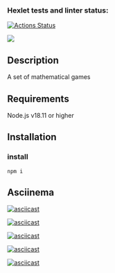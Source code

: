 ### Hexlet tests and linter status:
[![Actions Status](https://github.com/Hamsterrific/frontend-project-44/workflows/hexlet-check/badge.svg)](https://github.com/Hamsterrific/frontend-project-44/actions)

<a href="https://codeclimate.com/github/Hamsterrific/frontend-project-44/maintainability"><img src="https://api.codeclimate.com/v1/badges/dc7d6503adf157c34711/maintainability" /></a>

## Description
A set of mathematical games

## Requirements

Node.js v18.11 or higher

## Installation

### install

```
npm i
```
## Asciinema

[![asciicast](https://asciinema.org/a/CpCoSgePlk0mNkIIZPjjz6MK7.svg)](https://asciinema.org/a/CpCoSgePlk0mNkIIZPjjz6MK7)

[![asciicast](https://asciinema.org/a/Kn7Y3UXVo6t9h93eJcXVZeowi.svg)](https://asciinema.org/a/Kn7Y3UXVo6t9h93eJcXVZeowi)

[![asciicast](https://asciinema.org/a/ldg1JT1Tlon0ifH3wtDORW9fm.svg)](https://asciinema.org/a/ldg1JT1Tlon0ifH3wtDORW9fm)

[![asciicast](https://asciinema.org/a/uPBkFgeT9yxAj8muTNw0HWFIB.svg)](https://asciinema.org/a/uPBkFgeT9yxAj8muTNw0HWFIB)

[![asciicast](https://asciinema.org/a/JM0TaOFnysb26SyNaGj2e9DwZ.svg)](https://asciinema.org/a/JM0TaOFnysb26SyNaGj2e9DwZ)